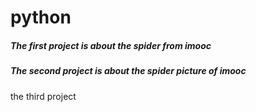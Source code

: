 # python
<h5>The first project is about the spider from imooc</h5>
<h5>The second project is about the spider picture of imooc</h5>
the third project
